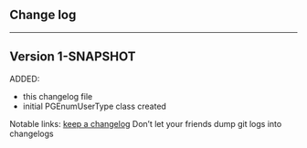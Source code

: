 ## Change log
----------------------

Version 1-SNAPSHOT
-------------

ADDED:
 
- this changelog file
- initial PGEnumUserType class created

Notable links:
[keep a changelog](http://keepachangelog.com/en/1.0.0/) Don’t let your friends dump git logs into changelogs
